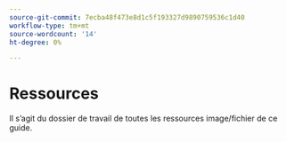 ```yaml
---
source-git-commit: 7ecba48f473e8d1c5f193327d9890759536c1d40
workflow-type: tm+mt
source-wordcount: '14'
ht-degree: 0%

---
```

# Ressources

Il s’agit du dossier de travail de toutes les ressources image/fichier de ce guide.
